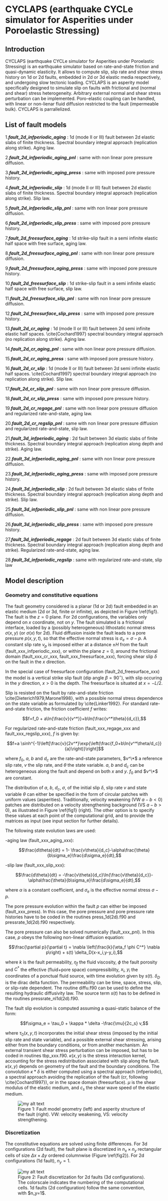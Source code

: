 # CYCLAPS (earthquake CYCLe simulator for Asperities under Poroelastic Stressing)


## Introduction

CYCLAPS (earthquake CYCLe simulator for Asperities under Poroelastic Stressing) is an earthquake simulator based on rate-and-state friction and quasi-dynamic elasticity. It allows to compute slip, slip rate and shear stress history on 1d or 2d faults, embedded in 2d or 3d elastic media respectively, and undergoing slow tectonic loading. CYCLAPS is an asperity model specifically designed to simulate slip on faults with frictional and (normal and shear) stress heterogeneity. Arbitrary external normal and shear stress perturbation can be implemented. Poro-elastic coupling can be handled, with linear or non-lienar fluid diffusion restricted to the fault (impermeable bulk). CYCLAPS is parrallelized.

## List of fault models

1.***fault\_2d\_infperiodic\_aging*** : 1d (mode II or III) fault between 2d elastic slabs of finite thickness. Spectral boundary integral approach (replication along strike). Aging law.

2.***fault\_2d\_infperiodic\_aging\_pnl*** : same with non linear pore pressure diffusion.

3.***fault\_2d\_infperiodic\_aging\_press*** : same with imposed pore pressure history. 

4.***fault\_2d\_infperiodic\_slip*** : 1d (mode II or III) fault between 2d elastic slabs of finite thickness. Spectral boundary integral approach (replication along strike). Slip law.

5.***fault\_2d\_infperiodic\_slip\_pnl*** : same with non linear pore pressure diffusion.

6.***fault\_2d\_infperiodic\_slip\_press*** : same with imposed pore pressure history.

7.***fault\_2d\_freesurface\_aging*** : 1d strike-slip fault in a semi infinite elastic half space with free surface, aging law.

8.***fault\_2d\_freesurface\_aging\_pnl*** : same with non linear pore pressure diffusion.

9.***fault\_2d\_freesurface\_aging\_press*** : same with imposed pore pressure history.

10.***fault\_2d\_freesurface\_slip*** : 1d strike-slip fault in a semi infinite elastic half space with free surface, slip law.

11.***fault\_2d\_freesurface\_slip\_pnl*** : same with non linear pore pressure diffusion.

12.***fault\_2d\_freesurface\_slip\_press*** : same with imposed pore pressure history.

13.***fault\_2d\_cr\_aging*** : 1d (mode II or III) fault between 2d semi infinite elastic half spaces. \cite{Cochard1997} spectral boundary integral approach (no replication along strike). Aging  law.

14.***fault\_2d\_cr\_aging\_pnl*** : same with non linear pore pressure diffusion.

15.***fault\_2d\_cr\_aging\_press*** : same with imposed pore pressure history.

16.***fault\_2d\_cr\_slip*** : 1d (mode II or III) fault between 2d semi infinite elastic half spaces. \cite{Cochard1997} spectral boundary integral approach (no replication along strike). Slip  law.

17.***fault\_2d\_cr\_slip\_pnl*** : same with non linear pore pressure diffusion.

18.***fault\_2d\_cr\_slip\_press*** : same with imposed pore pressure history.

19.***fault\_2d\_cr\_regage\_pnl*** : same with non linear pore pressure diffusion and regularized rate-and-state, aging law.

20.***fault\_2d\_cr\_regslip\_pnl*** : same with non linear pore pressure diffusion and regularized rate-and-state, slip law.

21.***fault\_3d\_infperiodic\_aging*** : 2d fault between 3d elastic slabs of finite thickness. Spectral boundary integral approach (replication along depth and strike). Aging law.

22.***fault\_3d\_infperiodic\_aging\_pnl*** : same with non linear pore pressure diffusion.

23.***fault\_3d\_infperiodic\_aging\_press*** : same with imposed pore pressure history.

24.***fault\_3d\_infperiodic\_slip*** : 2d fault between 3d elastic slabs of finite thickness. Spectral boundary integral approach (replication along depth and strike). Slip law.

25.***fault\_3d\_infperiodic\_slip\_pnl*** : same with non linear pore pressure diffusion.

26.***fault\_3d\_infperiodic\_slip\_press*** : same with imposed pore pressure history.

27.***fault\_3d\_infperiodic\_regage*** : 2d fault between 3d elastic slabs of finite thickness. Spectral boundary integral approach (replication along depth and strike). Regularized rate-and-state,  aging law.

28.***fault\_3d\_infperiodic\_regslip*** : same with regularized rate-and-state, slip law

## Model description

### Geometry and constitutive equations

The fault geometry considered is a planar (1d or 2d) fault embedded in an elastic medium (2d or 3d, finite or infinite), as depicted in Figure \ref{fig1}. The fault is the $z=0$ plane. For 2d configurations, the variables only depend on $x$ coordinate, not on $y$. The fault simulated is a frictional interface, loaded by a (possibly heterogeneous) lithostatic normal stress $\sigma(x,y)$ (or $\sigma(x)$ for 2d). Fluid diffusion inside the fault leads to a pore pressure $p(x,y,t)$, so that the effective normal stress is $\sigma_e=\sigma-p$.  A constant slip rate $v_p$ is imposed either at a distance $\pm H$ from the fault (fault\_xxx\_infperiodic\_xxx), or within the plane $z=0$, around the frictional domain (fault\_xxx\_cr\_xxx, fault\_xxx\_freesurface\_xxx), forcing shear slip $\delta$ on the fault in the $x$ direction.

In the special case of freesurface configuration (fault\_2d\_freesurface\_xxx) the model is a vertical strike slip fault (dip angle $\beta=90^{\circ}$), with slip occuring in the $y$ direction, $x>0$ is the depth. The freesurface is situated at $x=-L/2$.

Slip is resisted on the fault by rate-and-state friction \cite{Dieterich1979,Marone1998}, with a possible normal stress dependence on the state variable as formulated by \cite{Linker1992}. For standard rate-and-state friction, the friction coefficient $f$ writes:

```math
f=f_0 + a\ln{\frac{v}{v^*}}+b\ln{\frac{v^*\theta}{d_c}},
```

 For regularized rate-and-state friction (fault\_xxx\_regage\_xxx and fault\_xxx\_regslip\_xxx), $f$ is given by:

```math
f=a \sinh^{-1}\left[\frac{v}{2v^*}\exp{\left(\frac{f_0+b\ln{v^*\theta/d_c}}{a}\right)}\right]
```

 where $f_0$, $a$, $b$ and $d_c$ are the rate-and-state parameters, $v^\*$ a reference slip rate, $v$ the slip rate, and $\theta$ the state variable. $a$, $b$ and $d_c$ can be heterogeneous along the fault and depend on both $x$ and $y$. $f_0$ and $v^\*$ are constant.
 
 The distribution of $a$, $b$, $d_c$, $\sigma$, of the initial slip $\delta$, slip rate $v$ and state variable $\theta$ can either be specified in the form of circular patches with uniform values (asperities). Traditionally, velocity weakening (VW $a-b<0$) patches are distributed on a velocity strengthening background (VS $a-b>0$), as illustrated in Figure \ref{fig1} (right). The other option is to specify these values at each point of the computational grid, and to provide the matrices as input (see input section for further details).


The following state evolution laws are used:

-aging law (fault\_xxx\_aging\_xxx):

```math
\frac{d\theta}{dt} = 1- \frac{v\theta}{d_c}-\alpha\frac{\theta}{b\sigma_e}\frac{d\sigma_e}{dt},
```

-slip law (fault\_xxx\_slip\_xxx):
```math
\frac{d\theta}{dt} = -\frac{v\theta}{d_c}\ln{\frac{v\theta}{d_c}}-\alpha\frac{\theta}{b\sigma_e}\frac{d\sigma_e}{dt},
```

where $\alpha$ is a constant coefficient, and $\sigma_e$ is the effective normal stress $\sigma-p$.

The pore pressure evolution within the fault $p$ can either be imposed (fault\_xxx\_press). In this case, the pore pressure and pore pressure rate histories have to be coded in the routines press\_1d(2d).f90 and pressrate\_1d(2d).f90 respectively.

The pore pressure can also be solved numerically (fault\_xxx\_pnl). In this case, $p$ obeys the following non-linear diffusion equation:

```math
\frac{\partial p}{\partial t} = \nabla \left(\frac{k}{\eta_f \phi C^*} \nabla p\right) + s(t) \delta_D(x-x_i,y-y_i),
```


where $k$ is the fault permeability, $\eta_f$ the fluid viscosity, $\phi$ the fault porosity and $C^*$ the effective (fluid+pore space) compressibility, $x_i$, $y_i$ the coordinates of a ponctual fluid source, with time evolution given by $s(t)$. $\delta_D$ is the dirac delta function. The permeability can be time, space, stress, slip, or slip-rate dependent. The routine diffu.f90 can be used to define the resulting hydraulic diffusivity law. The source term $s(t)$ has to be defined in the routines pressrate\_nl1d(2d).f90.

The fault slip evolution is computed assuming a quasi-static balance of the form:

```math
f\sigma_e = \tau_0 + \kappa * \delta -\frac{\mu}{2c_s} v,
```


where $\tau_0(x,y,t)$ incorporates the initial shear stress (imposed by the initial slip rate and state variable), and a possible external shear stressing, arising either from the boundary conditions, or from another mechanism. An external transient shear stress perturbation can be imposed, but has to be coded in routines tbp\_xxx.f90. $\kappa(x,y)$ is the stress interaction kernel, accounting for the stress redistribution associated with slip along the fault. $\kappa(x,y)$ depends on geometry of the fault and the boundary conditions. The convolution $\kappa * \delta$ is either computed using a spectral approach (infperiodic), a spectral approach avoiding the replication of the fault (cr, following \cite{Cochard1997}), or in the space domain (freesurface). $\mu$ is the shear modulus of the elastic medium, and $c_s$ the shear wave speed of the elastic medium.


<figure>
  <img src="./img/aspmodel.png" alt="my alt text"/>
  <figcaption>Figure 1: Fault model geometry (left) and asperity structure of the fault (right). VW: velocity weakening, VS: velocity  strengthening. </figcaption>
</figure>

### Discretization

The constitutive equations are solved using finite differences. For 3d configurations (2d fault), the fault plane is discretized in $n_x \times n_y$ rectangular cells of size $\Delta x \times \Delta y$ ordered columnwise (Figure \ref{fig2}). For 2d configurations (1d fault), $n_y=1$.

<figure>
  <img src="./img/xymodel.png" alt="my alt text"/>
  <figcaption>Figure 2: Fault discretization for 2d faults (3d configurations). The colorscale indicates the numbering of the computational cells. 1d faults (2d configuration) follow the same convention, with $n_y=1$. </figcaption>
</figure>

